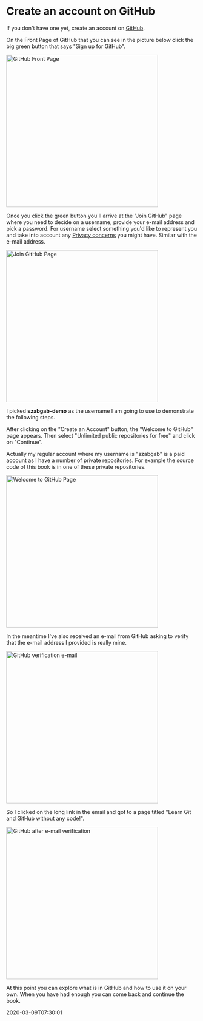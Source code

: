 # Create an account on GitHub


If you don't have one yet, create an account on [GitHub](https://github.com/).




On the Front Page of GitHub that you can see in the picture below click the big green button that says "Sign up for GitHub".

<img style="width: 400px;" src="/img/github_front_page.png" alt="GitHub Front Page" />

Once you click the green button you'll arrive at the "Join GitHub" page where you need to decide on a username, provide your e-mail address and pick a password. For username select something you'd like to represent you and take into account any [Privacy concerns](#privacy) you might have. Similar with the e-mail address.

<img style="width: 400px;" src="/img/github_join.png" alt="Join GitHub Page" />

I picked <b>szabgab-demo</b> as the username I am going to use to demonstrate the following steps.

After clicking on the "Create an Account" button, the "Welcome to GitHub" page appears. Then select "Unlimited public repositories for free" and click on "Continue".

Actually my regular account where my username is "szabgab" is a paid account as I have a number of private repositories. For example the source code of this book is in one of these private repositories.

<img style="width: 400px;" src="/img/github_welcome.png" alt="Welcome to GitHub Page" />

In the meantime I've also received an e-mail from GitHub asking to verify that the e-mail address I provided is really mine.

<img style="width: 400px;" src="/img/github_verification_email.png" alt="GitHub verification e-mail" />

So I clicked on the long link in the email and got to a page titled "Learn Git and GitHub without any code!".

<img style="width: 400px;" src="/img/github_email_verified.png" alt="GitHub after e-mail verification" />

At this point you can explore what is in GitHub and how to use it on your own. When you have had enough you can come back and continue the book.

2020-03-09T07:30:01
